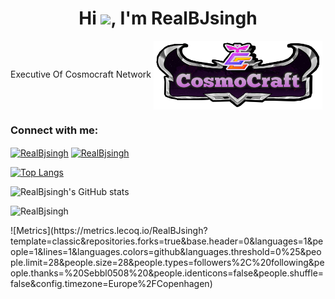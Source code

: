 <h1 align="center">Hi <img src="https://raw.githubusercontent.com/MartinHeinz/MartinHeinz/master/wave.gif" width="30px">, I'm RealBJsingh</h1>
  
 Executive Of Cosmocraft Network
<a href="#" target="blank"><img align="center" src="img/20210208_111648.png" height="110" width="270" /></a>


<h3 align="left">Connect with me:</h3>
<p align="left">
<a href="https://twitter.com/Realbjsingh" target="blank"><img align="center" src="https://cdn.jsdelivr.net/npm/simple-icons@3.0.1/icons/twitter.svg" alt="RealBjsingh" height="50" width="70" /></a>
<a href="https://youtube.com/channel/UC7GkJA4mV-X_0HfPo4cN_qA" target="blank"><img align="center" src="https://cdn.jsdelivr.net/npm/simple-icons@3.0.1/icons/youtube.svg" alt="RealBjsingh" height="50" width="70" /></a>
</p>

[![Top Langs](https://github-readme-stats.vercel.app/api/top-langs/?username=RealBjsingh&layout=compact)](https://github.com/RealBjsingh/github-readme-stats)

![RealBjsingh's GitHub stats](https://github-readme-stats.vercel.app/api?username=RealBjsingh&show_icons=true&theme=radical)

<p align="left"> <img src="https://komarev.com/ghpvc/?username=RealBjsingh&label=Profile%20views&color=0e75b6&style=flat" alt="RealBjsingh" height="30" width="270" /> </p>
![Metrics](https://metrics.lecoq.io/RealBJsingh?template=classic&repositories.forks=true&base.header=0&languages=1&people=1&lines=1&languages.colors=github&languages.threshold=0%25&people.limit=28&people.size=28&people.types=followers%2C%20following&people.thanks=%20Sebbl0508%20&people.identicons=false&people.shuffle=false&config.timezone=Europe%2FCopenhagen)
